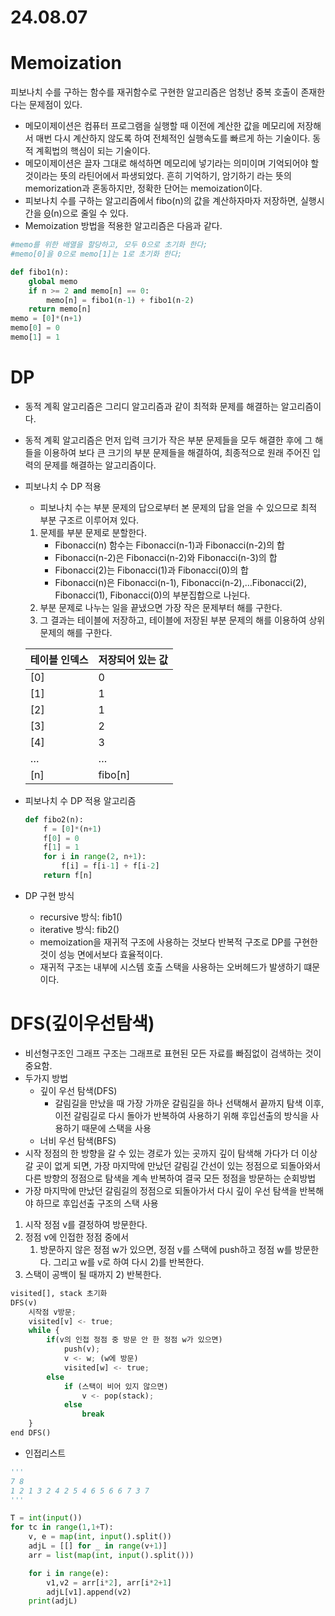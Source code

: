 # 24.08.07

# Memoization

피보나치 수를 구하는 함수를 재귀함수로 구현한 알고리즘은 엄청난 중복 호출이 존재한다는 문제점이 있다.

- 메모이제이션은 컴퓨터 프로그램을 실행할 때 이전에 계산한 값을 메모리에 저장해서 매번 다시 계산하지  않도록 하여 전체적인 실행속도를 빠르게 하는 기술이다. 동적 계획법의 핵심이 되는 기술이다.
- 메모이제이션은 끌자 그대로 해석하면 메모리에 넣기라는 의미이며 기억되어야 할것이라는 뜻의 라틴어에서 파생되었다. 흔히 기억하기, 암기하기 라는 뜻의 memorization과 혼동하지만, 정확한 단어는 memoization이다.
- 피보나치 수를 구하는 알고리즘에서 fibo(n)의 값을 계산하자마자 저장하면, 실행시간을 [Θ](https://namu.wiki/w/%CE%98)(n)으로 줄일 수 있다.
- Memoization 방법을 적용한 알고리즘은 다음과 같다.

```python
#memo를 위한 배열을 할당하고, 모두 0으로 초기화 한다;
#memo[0]을 0으로 memo[1]는 1로 초기화 한다;

def fibo1(n):
	global memo
	if n >= 2 and memo[n] == 0:
		memo[n] = fibo1(n-1) + fibo1(n-2)
	return memo[n]
memo = [0]*(n+1)
memo[0] = 0
memo[1] = 1
```

# DP

- 동적 계획 알고리즘은 그리디 알고리즘과 같이 최적화 문제를 해결하는 알고리즘이다.
- 동적 계획 알고리즘은 먼저 입력 크기가 작은 부분 문제들을 모두 해결한 후에 그 해들을 이용하여 보다 큰 크기의 부분 문제들을 해결하여, 최종적으로 원래 주어진 입력의 문제를 해결하는 알고리즘이다.
- 피보나치 수 DP 적용
    - 피보나치 수는 부분 문제의 답으로부터 본 문제의 답을 얻을 수 있으므로 최적 부분 구조르 이루어져 있다.
    1. 문제를 부분 문제로 분할한다.
        - Fibonacci(n) 함수는 Fibonacci(n-1)과 Fibonacci(n-2)의 합
        - Fibonacci(n-2)은 Fibonacci(n-2)와 Fibonacci(n-3)의 합
        - Fibonacci(2)는 Fibonacci(1)과 Fibonacci(0)의 합
        - Fibonacci(n)은 Fibonacci(n-1), Fibonacci(n-2),…Fibonacci(2), Fibonacci(1), Fibonacci(0)의 부분집합으로 나뉜다.
    2. 부분 문제로 나누는 일을 끝냈으면 가장 작은 문제부터 해를 구한다.
    3. 그 결과는 테이블에 저장하고, 테이블에 저장된 부분 문제의 해를 이용하여 상위 문제의 해를 구한다.
    
    | 테이블 인덱스 | 저장되어 있는 값 |
    | --- | --- |
    | [0] | 0 |
    | [1] | 1 |
    | [2] | 1 |
    | [3] | 2 |
    | [4] | 3 |
    | … | … |
    | [n] | fibo[n] |
- 피보나치 수 DP 적용 알고리즘
    
    ```python
    def fibo2(n):
    	f = [0]*(n+1)
    	f[0] = 0
    	f[1] = 1
    	for i in range(2, n+1):
    		f[i] = f[i-1] + f[i-2]
    	return f[n]
    ```
    
- DP 구현 방식
    - recursive 방식: fib1()
    - iterative 방식: fib2()
    - memoization을 재귀적 구조에 사용하는 것보다 반복적 구조로 DP를 구현한 것이 성능 면에서보다 효율적이다.
    - 재귀적 구조는 내부에 시스템 호출 스택을 사용하는 오버헤드가 발생하기 떄문이다.

# DFS(깊이우선탐색)

- 비선형구조인 그래프 구조는 그래프로 표현된 모든 자료를 빠짐없이 검색하는 것이 중요함.
- 두가지 방법
    - 깊이 우선 탐색(DFS)
        - 갈림길을 만났을 때 가장 가까운 갈림길을 하나 선택해서 끝까지 탐색 이후, 이전 갈림길로 다시 돌아가 반복하여 사용하기 위해 후입선출의 방식을 사용하기 때문에 스택을 사용
    - 너비 우선 탐색(BFS)
- 시작 정점의 한 방향을 갈 수 있는 경로가 있는 곳까지 깊이 탐색해 가다가 더 이상 갈 곳이 없게 되면, 가장 마지막에 만났던 갈림길 간선이 있는 정점으로 되돌아와서 다른 방향의 정점으로 탐색을 계속 반복하여 결국 모든 정점을 방문하는 순회방법
- 가장 마지막에 만났던 갈림길의 정점으로 되돌아가서 다시 깊이 우선 탐색을 반복해야 하므로 후입선출 구조의 스택 사용
1. 시작 정점 v를 결정하여 방문한다.
2. 정점 v에 인접한 정점 중에서
    1. 방문하지 않은 정점 w가 있으면, 정점 v를 스택에 push하고 정점 w를 방문한다. 그리고 w를 v로 하여 다시 2)를 반복한다.
3. 스택이 공백이 될 때까지 2) 반복한다.

```python
visited[], stack 초기화
DFS(v)
	시작점 v방문;
	visited[v] <- true;
	while {
		if(v의 인접 정점 중 방문 안 한 정점 w가 있으면)
			push(v);
			v <- w; (w에 방문)
			visited[w] <- true;
		else
			if (스택이 비어 있지 않으면)
				v <- pop(stack);
			else
				break
	}
end DFS()
```

- 인접리스트

```python
'''
7 8
1 2 1 3 2 4 2 5 4 6 5 6 6 7 3 7
'''

T = int(input())
for tc in range(1,1+T):
    v, e = map(int, input().split())
    adjL = [[] for _ in range(v+1)]
    arr = list(map(int, input().split()))

    for i in range(e):
        v1,v2 = arr[i*2], arr[i*2+1]
        adjL[v1].append(v2)
    print(adjL)
```